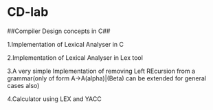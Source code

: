 # CD-lab


##Compiler Design concepts in C##


1.Implementation of Lexical Analyser in C


2.Implementation of Lexical Analyser in Lex tool


3.A very simple Implementation of removing Left REcursion from a grammar(only of form A->A(alpha)|(Beta) can be extended for general cases also)

4.Calculator using LEX and YACC

